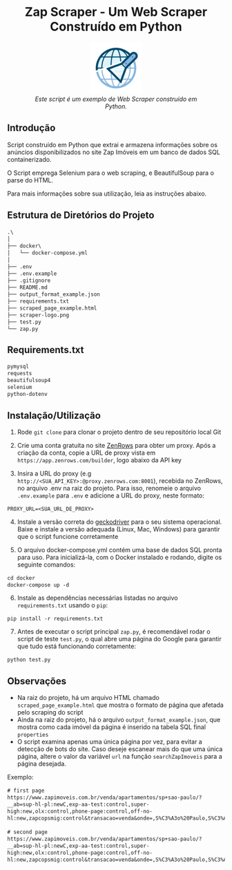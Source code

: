 <h1 align="center">Zap Scraper - Um Web Scraper Construído em Python</h1>
<p align="center">
  <img src="scraper-logo.png" alt="Zap-Scraper-logo" width="120px" height="120px"/>
  <br>
  <i>Este script é um exemplo de Web Scraper construído em
    <br>Python.</i>
  <br>
</p>




## Introdução




Script construído em Python que extrai e armazena informações sobre os anúncios disponibilizados no site Zap Imóveis em um banco de dados SQL containerizado. 

O Script emprega Selenium para o web scraping, e BeautifulSoup para o parse do HTML. 

Para mais informações sobre sua utilização, leia as instruções abaixo.




## Estrutura de Diretórios do Projeto


```
.\
│
├── docker\
│   └── docker-compose.yml
│
├── .env
├── .env.example
├── .gitignore
├── README.md
├── output_format_example.json
├── requirements.txt
├── scraped_page_example.html
├── scraper-logo.png
├── test.py
└── zap.py
```

## Requirements.txt

```
pymysql
requests
beautifulsoup4
selenium
python-dotenv
```

## Instalação/Utilização 

1. Rode `git clone` para clonar o projeto dentro de seu repositório local Git

2. Crie uma conta gratuita no site [ZenRows](https://www.zenrows.com/) para obter um proxy. Após a criação da conta, copie a URL de proxy vista em `https://app.zenrows.com/builder`, logo abaixo da API key

3. Insira a URL do proxy (e.g `http://<SUA_API_KEY>:@proxy.zenrows.com:8001`), recebida no ZenRows, no arquivo .env na raiz do projeto. Para isso, renomeie o arquivo `.env.example` para `.env` e adicione a URL do proxy, neste formato:
```
PROXY_URL=<SUA_URL_DE_PROXY>
```
4. Instale a versão correta do [geckodriver](https://github.com/mozilla/geckodriver/releases) para o seu sistema operacional. Baixe e instale a versão adequada (Linux, Mac, Windows) para garantir que o script funcione corretamente

5. O arquivo docker-compose.yml contém uma base de dados SQL pronta para uso. Para inicializá-la, com o Docker instalado e rodando, digite os seguinte comandos: 
```
cd docker
docker-compose up -d
```

6. Instale as dependências necessárias listadas no arquivo `requirements.txt` usando o `pip`:

```
pip install -r requirements.txt
```

7. Antes de executar o script principal `zap.py`, é recomendável rodar o script de teste `test.py`, o qual abre uma página do Google para garantir que tudo está funcionando corretamente:

```
python test.py
```

## Observações

- Na raiz do projeto, há um arquivo HTML chamado `scraped_page_example.html` que mostra o formato de página que afetada pelo scraping do script
- Ainda na raiz do projeto, há o arquivo `output_format_example.json`, que mostra como cada imóvel da página é inserido na tabela SQL final `properties`
- O script examina apenas uma única página por vez, para evitar a detecção de bots do site. Caso deseje escanear mais do que uma única página, altere o valor da variável `url` na função `searchZapImoveis` para a página desejada.
  
Exemplo:

```
# first page
https://www.zapimoveis.com.br/venda/apartamentos/sp+sao-paulo/?__ab=sup-hl-pl:newC,exp-aa-test:control,super-high:new,olx:control,phone-page:control,off-no-hl:new,zapcopsmig:control&transacao=venda&onde=,S%C3%A3o%20Paulo,S%C3%A3o%20Paulo,,,,,city,BR%3ESao%20Paulo%3ENULL%3ESao%20Paulo,-23.555771,-46.639557,&tipos=apartamento_residencial&pagina=1

# second page
https://www.zapimoveis.com.br/venda/apartamentos/sp+sao-paulo/?__ab=sup-hl-pl:newC,exp-aa-test:control,super-high:new,olx:control,phone-page:control,off-no-hl:new,zapcopsmig:control&transacao=venda&onde=,S%C3%A3o%20Paulo,S%C3%A3o%20Paulo,,,,,city,BR%3ESao%20Paulo%3ENULL%3ESao%20Paulo,-23.555771,-46.639557,&tipos=apartamento_residencial&pagina=2

```

